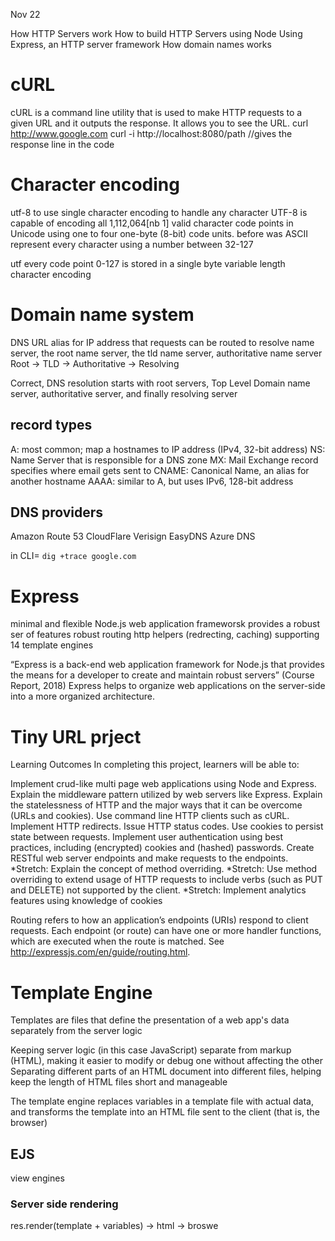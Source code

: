 <!-- @format -->

Nov 22

How HTTP Servers work
How to build HTTP Servers using Node
Using Express, an HTTP server framework
How domain names works

# cURL

cURL is a command line utility that is used to make HTTP requests to a given URL and it outputs the response. It allows you to see the URL.
curl http://www.google.com
curl -i http://localhost:8080/path //gives the response line in the code

# Character encoding

utf-8 to use single character encoding to handle any character
UTF-8 is capable of encoding all 1,112,064[nb 1] valid character code points in Unicode using one to four one-byte (8-bit) code units.
before was ASCII represent every character using a number between 32-127

utf every code point 0-127 is stored in a single byte
variable length character encoding

# Domain name system

DNS
URL alias for IP address that requests can be routed to
resolve name server, the root name server, the tld name server, authoritative name server
Root -> TLD -> Authoritative -> Resolving

Correct, DNS resolution starts with root servers, Top Level Domain name server, authoritative server, and finally resolving server

## record types

A: most common; map a hostnames to IP address (IPv4, 32-bit address)
NS: Name Server that is responsible for a DNS zone
MX: Mail Exchange record specifies where email gets sent to
CNAME: Canonical Name, an alias for another hostname
AAAA: similar to A, but uses IPv6, 128-bit address

## DNS providers

Amazon Route 53
CloudFlare
Verisign
EasyDNS
Azure DNS

in CLI= `dig +trace google.com`

# Express

minimal and flexible Node.js web application frameworsk provides a robust ser of features
robust routing
http helpers (redrecting, caching)
supporting 14 template engines

“Express is a back-end web application framework for Node.js that provides the means for a developer to create and maintain robust servers” (Course Report, 2018)
Express helps to organize web applications on the server-side into a more organized architecture.

# Tiny URL prject

Learning Outcomes
In completing this project, learners will be able to:

Implement crud-like multi page web applications using Node and Express.
Explain the middleware pattern utilized by web servers like Express.
Explain the statelessness of HTTP and the major ways that it can be overcome (URLs and cookies).
Use command line HTTP clients such as cURL.
Implement HTTP redirects.
Issue HTTP status codes.
Use cookies to persist state between requests.
Implement user authentication using best practices, including (encrypted) cookies and (hashed) passwords.
Create RESTful web server endpoints and make requests to the endpoints.
*Stretch: Explain the concept of method overriding.
*Stretch: Use method overriding to extend usage of HTTP requests to include verbs (such as PUT and DELETE) not supported by the client.
\*Stretch: Implement analytics features using knowledge of cookies

Routing refers to how an application’s endpoints (URIs) respond to client requests. Each endpoint (or route) can have one or more handler functions, which are executed when the route is matched. See http://expressjs.com/en/guide/routing.html.

# Template Engine

Templates are files that define the presentation of a web app's data separately from the server logic

Keeping server logic (in this case JavaScript) separate from markup (HTML), making it easier to modify or debug one without affecting the other
Separating different parts of an HTML document into different files, helping keep the length of HTML files short and manageable

The template engine replaces variables in a template file with actual data, and transforms the template into an HTML file sent to the client (that is, the browser)

## EJS

view engines
### Server side rendering

res.render(template + variables) -> html -> broswe